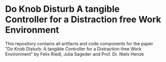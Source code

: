 # Do Knob Disturb A tangible Controller for a Distraction free Work Environment
This repository contains all artifacts and code components for the paper "Do Knob Disturb: A tangible Controller for a Distraction-free Work Environment" by Felix Riedl, Julia Sageder and Prof. Dr. Niels Henze
